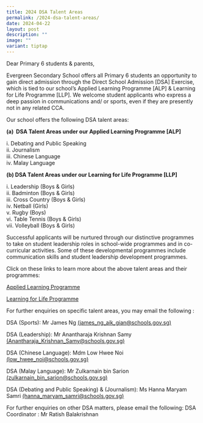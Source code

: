 ```yaml
---
title: 2024 DSA Talent Areas
permalink: /2024-dsa-talent-areas/
date: 2024-04-22
layout: post
description: ""
image: ""
variant: tiptap
---
```

<p>Dear Primary 6 students &amp; parents,</p>
<p>Evergreen Secondary School offers all Primary 6 students an opportunity
to gain direct admission through the Direct School Admission [DSA] Exercise,
which is tied to our school’s Applied Learning Programme [ALP] &amp; Learning
for Life Programme [LLP]. We welcome student applicants who express a deep
passion in communications and/ or sports, even if they are presently not
in any related CCA.</p>
<p>Our school offers the following DSA talent areas:</p>
<p><strong>(a)&nbsp; DSA Talent Areas under our Applied Learning Programme [ALP]</strong>
</p>
<p>i. Debating and Public Speaking
<br>ii. Journalism
<br>iii. Chinese Language
<br>iv. Malay Language</p>
<p><strong>(b) DSA Talent Areas under our Learning for Life Programme [LLP]</strong>
</p>
<p>i. Leadership (Boys &amp; Girls)
<br>ii. Badminton (Boys &amp; Girls)
<br>iii. Cross Country (Boys &amp; Girls)
<br>iv. Netball (Girls)
<br>v. Rugby (Boys)
<br>vi. Table Tennis (Boys &amp; Girls)
<br>vii. Volleyball (Boys &amp; Girls)</p>
<p>Successful applicants will be nurtured through our distinctive programmes
to take on student leadership roles in school-wide programmes and in co-curricular
activities. Some of these developmental programmes include communication
skills and student leadership development programmes.</p>
<p>Click on these links to learn more about the above talent areas and their
programmes:</p>
<p><a href="https://www.evergreensec.moe.edu.sg/curriculum/alp/" rel="noopener noreferrer nofollow" target="_blank">Applied Learning Programme</a>
</p>
<p><a href="https://www.evergreensec.moe.edu.sg/our-curriculum/Distinctive-School-Programmes/Learning-for-Life-Programme-LLP/" rel="noopener noreferrer nofollow" target="_blank">Learning for Life Programme</a>
</p>
<p>For further enquiries on specific talent areas, you may email the following
:</p>
<p>DSA (Sports): Mr James Ng <a href="james_ng_aik_gian@schools.gov.sg" rel="noopener noreferrer nofollow" target="_blank">(james_ng_aik_gian@schools.gov.sg)</a>
</p>
<p>DSA (Leadership): Mr Anantharaja Krishnan Samy <a href="Anantharaja_Krishnan_Samy@schools.gov.sg" rel="noopener noreferrer nofollow" target="_blank">(Anantharaja_Krishnan_Samy@schools.gov.sg)</a>
</p>
<p>DSA (Chinese Language): Mdm Low Hwee Noi <a href="low_hwee_noi@schools.gov.sg" rel="noopener noreferrer nofollow" target="_blank">(low_hwee_noi@schools.gov.sg)</a>
</p>
<p>DSA (Malay Language): Mr Zulkarnain bin Sarion <a href="zulkarnain_bin_sarion@schools.gov.sg" rel="noopener noreferrer nofollow" target="_blank">(zulkarnain_bin_sarion@schools.gov.sg)</a>
</p>
<p>DSA (Debating and Public Speaking) &amp; (Journalism): Ms Hanna Maryam
Samri <a href="hanna_maryam_samri@schools.gov.sg" rel="noopener noreferrer nofollow" target="_blank">(hanna_maryam_samri@schools.gov.sg)</a>
</p>
<p>For further enquiries on other DSA matters, please email the following:
DSA Coordinator : Mr Ratish Balakrishnan</p>